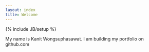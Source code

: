 ```yaml
---
layout: index
title: Welcome
---
```

{% include JB/setup %}

My name is Kanit Wongsuphasawat.  I am building my portfolio on github.com


